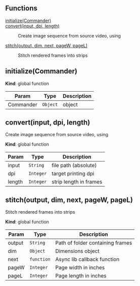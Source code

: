 ## Functions

<dl>
<dt><a href="#initialize">initialize(Commander)</a></dt>
<dd></dd>
<dt><a href="#convert">convert(input, dpi, length)</a></dt>
<dd><p>Create image sequence from source video, using</p>
</dd>
<dt><a href="#stitch">stitch(output, dim, next, pageW, pageL)</a></dt>
<dd><p>Stitch rendered frames into strips</p>
</dd>
</dl>

<a name="initialize"></a>

## initialize(Commander)
**Kind**: global function  

| Param | Type | Description |
| --- | --- | --- |
| Commander | <code>Object</code> | object |

<a name="convert"></a>

## convert(input, dpi, length)
Create image sequence from source video, using

**Kind**: global function  

| Param | Type | Description |
| --- | --- | --- |
| input | <code>String</code> | file path (absolute) |
| dpi | <code>Integer</code> | target printing dpi |
| length | <code>Integer</code> | strip length in frames |

<a name="stitch"></a>

## stitch(output, dim, next, pageW, pageL)
Stitch rendered frames into strips

**Kind**: global function  

| Param | Type | Description |
| --- | --- | --- |
| output | <code>String</code> | Path of folder containing frames |
| dim | <code>Object</code> | Dimensions object |
| next | <code>function</code> | Async lib callback function |
| pageW | <code>Integer</code> | Page width in inches |
| pageL | <code>Integer</code> | Page length in inches |

